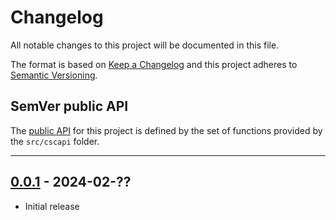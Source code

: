 # Changelog
All notable changes to this project will be documented in this file.

The format is based on [Keep a Changelog](https://keepachangelog.com/en/) and this project adheres to [Semantic Versioning](https://semver.org/spec/v2.0.0.html).

## SemVer public API

The [public API](https://semver.org/spec/v2.0.0.html#spec-item-1)  for this project is defined by the set of 
functions provided by the `src/cscapi` folder.

--- 

## [0.0.1](https://github.com/crowdsecurity/python-capi-sdk/releases/tag/v0.0.1) - 2024-02-??

- Initial release

